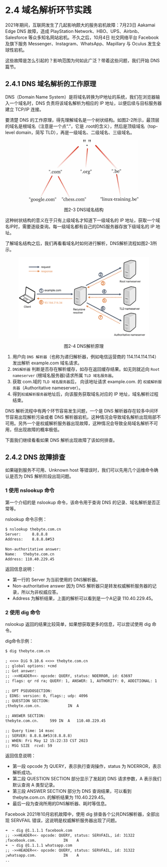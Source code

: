 # 2.4 域名解析环节实践

2021年期间，互联网发生了几起影响颇大的服务宕机故障：7月23日 Aakamai Edge DNS 故障，造成 PlayStation Network、HBO、UPS、Airbnb、Salesforce 等众多知名网站宕机。不久之后，10月4日 社交网络平台 Facebook 及旗下服务 Messenger、Instagram、WhatsApp、Mapillary 与 Oculus 发生全球性宕机。

这些故障是怎么引起的？影响范围为何如此广泛？带着这些问题，我们开始 DNS 篇节。

## 2.4.1 DNS 域名解析的工作原理

DNS（Domain Name System）是将域名转换为IP地址的系统，我们在浏览器输入一个域名时，DNS 负责将该域名解析为相应的 IP 地址，以便后续与目标服务器建立 TCP/IP 连接。

要清楚 DNS 的工作原理，得先理解域名是一个树状结构。如图2-2所示，最顶层的域名是根域名（注意是一个点“.”，它是 .root的含义），然后是顶级域名（top-level domain，简写 TLD），再是一级域名、二级域名、三级域名。

<div  align="center">
	<img src="../assets/dns-tree.webp" width = "350"  align=center />
	<p>图2-3 DNS域名结构</p>
</div>

这种树状结构的意义在于只有上级域名才知道下一级域名的 IP 地址，获取一个域名IP时，需要逐级查询。每一级域名都有自己的DNS服务器存放下级域名的 IP 地址。

了解域名结构之后，我们再看看域名时如何进行解析，DNS解析流程如图2-3所示。

<div  align="center">
	<img src="../assets/dns-example.png" width = "420"  align=center />
	<p>图2-4 DNS解析原理</p>
</div>


1. 用户向 `DNS 解析器`（也称为递归解析器，例如电信运营商的 114.114.114.114）发出解析 example.com 域名请求。
2. `DNS解析器` 判断是否存在解析缓存，如存在返回缓存结果。如无则就近向 `Root nameserver` (根域名服务器)请求所属 `TLD 域名服务器`。
3. 获取 com.域的 `TLD 域名服务器`后， 向该地址请求 example.com. 的 `权威解析服务器`（Authoritative nameserver）。
4. 得到`权威解析服务器`地址后，向该服务获取域名对应的 IP 地址，域名解析过程结束。 

DNS 解析流程中有两个环节容易发生问题，一个是 DNS 解析器存在较多中间环节容易出现解析污染或者 DNS 解析器宕机，这种情况会导致域名解析出现局部不可用。另外一个是权威解析服务器出现故障，这种情况会导致全局域名解析不可用，但出现故障的概率极低。

下面我们继续看看如果 DNS 解析出现故障了该如何排查。

## 2.4.2 DNS 故障排查

如果碰到服务不可用、Unknown host 等错误时，我们可以先用几个运维命令确认是否为 DNS 解析阶段出现问题。

### 1 使用 nslookup 命令

第一个介绍的是 nslookup 命令，该命令用于查询 DNS 的记录、域名解析是否正常等。

nslookup 命令示例：
```
$ nslookup thebyte.com.cn        
Server:		8.8.8.8
Address:	8.8.8.8#53

Non-authoritative answer:
Name:	thebyte.com.cn
Address: 110.40.229.45
```
返回信息说明：

- 第一行的 Server 为当前使用的 DNS解析器。
- Non-authoritative answer 因为 DNS 解析器只是转发权威解析服务器的记录，所以为非权威应答。
- Address 为解析结果，上面的解析可以看到是一个A记录 110.40.229.45。

### 2 使用 dig 命令

nslookup 返回的结果比较简单，如果想获取更多的信息，可以尝试使用 dig 命令。

dig命令示例：
```
$ dig thebyte.com.cn

; <<>> DiG 9.10.6 <<>> thebyte.com.cn
;; global options: +cmd
;; Got answer:
;; ->>HEADER<<- opcode: QUERY, status: NOERROR, id: 63697
;; flags: qr rd ra; QUERY: 1, ANSWER: 1, AUTHORITY: 0, ADDITIONAL: 1

;; OPT PSEUDOSECTION:
; EDNS: version: 0, flags:; udp: 4096
;; QUESTION SECTION:
;thebyte.com.cn.			IN	A

;; ANSWER SECTION:
thebyte.com.cn.		599	IN	A	110.40.229.45

;; Query time: 14 msec
;; SERVER: 8.8.8.8#53(8.8.8.8)
;; WHEN: Fri May 12 15:22:33 CST 2023
;; MSG SIZE  rcvd: 59
```

返回信息说明：

- 第一段 opcode 为 QUERY，表示执行查询操作，status 为 NOERROR，表示解析成功。
- 第二段 QUESTION SECTION 部分显示了发起的 DNS 请求参数，A 表示我们默认查询 A 类型记录。
- 第三段 ANSWER SECTION 部分为 DNS 查询结果，可以看到 thebyte.com.cn. 的解析结果为 110.40.229.45。
- 最后一段为查询所用的DNS解析器、耗时等信息。

Facebook 2021年10月宕机故障中，使用 dig 排查各个公共DNS解析器，全部出现 SERVFAIL 错误，这说明是权威解析服务器出现了问题。
```
➜  ~ dig @1.1.1.1 facebook.com
;; ->>HEADER<<- opcode: QUERY, status: SERVFAIL, id: 31322
;facebook.com.            IN    A
➜  ~ dig @1.1.1.1 whatsapp.com
;; ->>HEADER<<- opcode: QUERY, status: SERVFAIL, id: 31322
;whatsapp.com.            IN    A
..
```